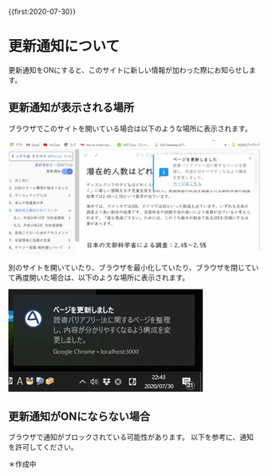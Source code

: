 {{first:2020-07-30}}
# 更新通知について

更新通知をONにすると、このサイトに新しい情報が加わった際にお知らせします。

## 更新通知が表示される場所
ブラウザでこのサイトを開いている場合は以下のような場所に表示されます。

![ブラウザを開いている際のお知らせ](./notification.jpg)

別のサイトを開いていたり、ブラウザを最小化していたり、ブラウザを閉じていて再度開いた場合は、以下のような場所に表示されます。

![ブラウザで別のサイトを開いている場合](./notification2.jpg)

## 更新通知がONにならない場合
ブラウザで通知がブロックされている可能性があります。
以下を参考に、通知を許可してください。

＊作成中